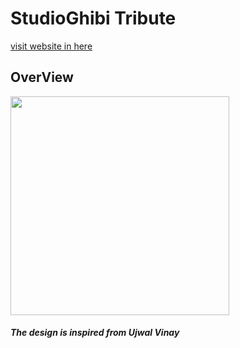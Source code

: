 <h1>StudioGhibi Tribute</h1>
<a href="https://lilra22.github.io/StudioGhibi/">visit website in here</a>

<h2>OverView</h2>
<img src="img/Studio Ghibi overview website.png" width="350">

<h5>The design is inspired from Ujwal Vinay</h5>

